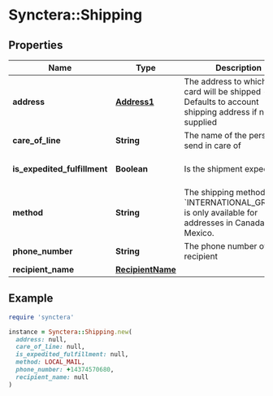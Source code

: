 # Synctera::Shipping

## Properties

| Name | Type | Description | Notes |
| ---- | ---- | ----------- | ----- |
| **address** | [**Address1**](Address1.md) | The address to which the card will be shipped - Defaults to account shipping address if none supplied | [optional] |
| **care_of_line** | **String** | The name of the person to send in care of | [optional] |
| **is_expedited_fulfillment** | **Boolean** | Is the shipment expedited | [optional][default to false] |
| **method** | **String** | The shipping method. * &#x60;INTERNATIONAL_GROUND&#x60; is only available for addresses in Canada and Mexico.  | [optional][default to &#39;LOCAL_MAIL&#39;] |
| **phone_number** | **String** | The phone number of the recipient | [optional] |
| **recipient_name** | [**RecipientName**](RecipientName.md) |  | [optional] |

## Example

```ruby
require 'synctera'

instance = Synctera::Shipping.new(
  address: null,
  care_of_line: null,
  is_expedited_fulfillment: null,
  method: LOCAL_MAIL,
  phone_number: +14374570680,
  recipient_name: null
)
```

